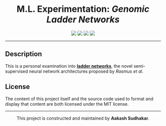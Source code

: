 <h1 align="center"><b>M.L. Experimentation</b>: <i>Genomic Ladder Networks</i></h1>

<p align="center">
<a href="/LICENSE"><img src="https://img.shields.io/badge/license-MIT-blue.svg"/></a>
<a href="https://docs.python.org/3/index.html"><img src="https://img.shields.io/badge/python-3.6-blue.svg?style=flat"/></a>
<a href="https://github.com/AakashSudhakar/ladder-network-genomics/commits/master"><img src="https://img.shields.io/github/last-commit/AakashSudhakar/ladder-network-genomics.svg?style=flat"/></a>
<a href="https://github.com/AakashSudhakar/ladder-network-genomics"><img src="https://img.shields.io/github/repo-size/AakashSudhakar/ladder-network-genomics.svg?style=flat"/></a>


---

## Description

This is a personal examination into <b>[ladder networks](https://github.com/CuriousAI/ladder)</b>, the novel semi-supervised neural network architectures proposed by <i>Rasmus et al</i>.

## License

The content of this project itself and the source code used to format and display that content are both licensed under the MIT license.

---

<p align="center">This project is constructed and maintained by <strong>Aakash Sudhakar</strong>.